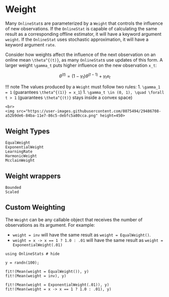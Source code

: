 # Weight

Many `OnlineStat`s are parameterized by a `Weight` that controls the influence of new observations.  If the `OnlineStat` is capable of calculating the same result as a corresponding offline estimator, it will have a keyword argument `weight`.  If the `OnlineStat` uses stochastic approximation, it will have a keyword argument `rate`.  

Consider how weights affect the influence of the next observation on an online mean ``\theta^{(t)}``, as many `OnlineStat`s use updates of this form.  A larger weight  ``\gamma_t`` puts higher influence on the new observation ``x_t``:

```math
\theta^{(t)} = (1-\gamma_t)\theta^{(t-1)} + \gamma_t x_t
```

!!! note 
    The values produced by a `Weight` must follow two rules:
    1. ``\gamma_1 = 1`` (guarantees ``\theta^{(1)} = x_1``)
    1. ``\gamma_t \in (0, 1), \quad \forall t > 1`` (guarantees ``\theta^{(t)}`` stays inside a convex space)

```@raw html
<br>
<img src="https://user-images.githubusercontent.com/8075494/29486708-a52b9de6-84ba-11e7-86c5-debfc5a80cca.png" height=450>
```

## Weight Types
```@docs
EqualWeight
ExponentialWeight
LearningRate
HarmonicWeight
McclainWeight
```

## Weight wrappers

```@docs
Bounded
Scaled
```

## Custom Weighting

The `Weight` can be any callable object that receives the number of observations as its argument.  For example:

- `weight = inv` will have the same result as `weight = EqualWeight()`.
- `weight = x -> x == 1 ? 1.0 : .01` will have the same result as `weight = ExponentialWeight(.01)`

```@repl 
using OnlineStats # hide

y = randn(100);

fit!(Mean(weight = EqualWeight()), y)
fit!(Mean(weight = inv), y)

fit!(Mean(weight = ExponentialWeight(.01)), y)
fit!(Mean(weight = x -> x == 1 ? 1.0 : .01), y)
```